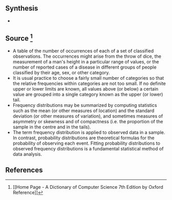 ## Synthesis
- 
## Source [^1]
- A table of the number of occurrences of each of a set of classified observations. The occurrences might arise from the throw of dice, the measurement of a man's height in a particular range of values, or the number of reported cases of a disease in different groups of people classified by their age, sex, or other category.
- It is usual practice to choose a fairly small number of categories so that the relative frequencies within categories are not too small. If no definite upper or lower limits are known, all values above (or below) a certain value are grouped into a single category known as the upper (or lower) tail.
- Frequency distributions may be summarized by computing statistics such as the mean (or other measures of location) and the standard deviation (or other measures of variation), and sometimes measures of asymmetry or skewness and of compactness (i.e. the proportion of the sample in the centre and in the tails).
- The term frequency distribution is applied to observed data in a sample. In contrast, probability distributions are theoretical formulas for the probability of observing each event. Fitting probability distributions to observed frequency distributions is a fundamental statistical method of data analysis.
## References

[^1]: [[Home Page - A Dictionary of Computer Science 7th Edition by Oxford Reference]]